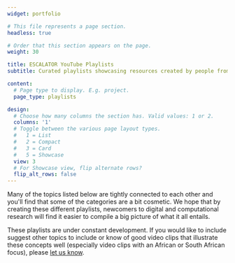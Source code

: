 ```yaml
---
widget: portfolio

# This file represents a page section.
headless: true

# Order that this section appears on the page.
weight: 30

title: ESCALATOR YouTube Playlists
subtitle: Curated playlists showcasing resources created by people from all over the world

content:
  # Page type to display. E.g. project.
  page_type: playlists

design:
  # Choose how many columns the section has. Valid values: 1 or 2.
  columns: '1'
  # Toggle between the various page layout types.
  #   1 = List
  #   2 = Compact  
  #   3 = Card
  #   5 = Showcase
  view: 3
  # For Showcase view, flip alternate rows?
  flip_alt_rows: false
---
```


Many of the topics listed below are tightly connected to each other and you'll find that some of the categories are a bit cosmetic. We hope that by creating these different playlists, newcomers to digital and computational research will find it easier to compile a big picture of what it all entails.

These playlists are under constant development. If you would like to include suggest other topics to include or know of good video clips that illustrate these concepts well (especially video clips with an African or South African focus), please [let us know](../../contact).